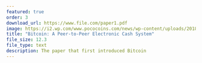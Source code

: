 ```yaml
---
featured: true
order: 3
download_url: https://www.file.com/paper1.pdf
image: https://i2.wp.com/www.pococoins.com/news/wp-content/uploads/2018/05/bitcoincash-silver-and-gold.jpg?zoom=2&resize=1133%2C627&ssl=1
title: "Bitcoin: A Peer-to-Peer Electronic Cash System"
file_size: 12.3
file_type: text
description: The paper that first introduced Bitcoin
---
```

